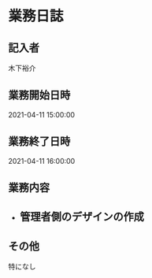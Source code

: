 # 業務日誌

## 記入者

木下裕介

## 業務開始日時

2021-04-11 15:00:00

## 業務終了日時

2021-04-11 16:00:00

## 業務内容

- 管理者側のデザインの作成
	- 

## その他

特になし